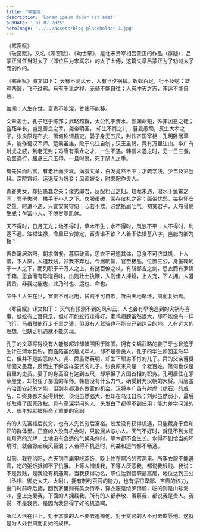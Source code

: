 ```yaml
---
title: '寒窑赋'
description: 'Lorem ipsum dolor sit amet'
pubDate: 'Jul 07 2025'
heroImage: '../../assets/blog-placeholder-3.jpg'
---
```


《寒窑赋》
<br/>
  《破窑赋》，又名《寒窑赋》、《劝世章》，是北宋贤宰相吕蒙正的作品（存疑），吕蒙正曾任当时太子（即位后为宋真宗）的太子太傅，这篇文章吕蒙正为了劝诫太子而创作的。
  
《寒窑赋》原文如下：
天有不测风云，人有旦夕祸福。蜈蚣百足，行不及蛇；雄鸡两翼，飞不过鸦。马有千里之程，无骑不能自往；人有冲天之志，非运不能自通。

盖闻：人生在世，富贵不能淫，贫贱不能移。

文章盖世，孔子厄于陈邦；武略超群，太公钓于渭水。颜渊命短，殊非凶恶之徒；盗跖年长，岂是善良之辈。尧帝明圣， 却生不肖之儿；瞽叟愚顽，反生大孝之子。张良原是布衣，萧何称谓县吏。晏子身无五尺，封作齐国宰相；孔明卧居草庐，能作蜀汉军师。楚霸虽雄，败于乌江自刎；汉王虽弱，竟有万里江山。李广有射虎之威，到老无封；冯唐有乘龙之才，一生不遇。韩信未遇之时，无一日三餐，及至遇行，腰悬三尺玉印，一旦时衰，死于阴人之手。

有先贫而后富，有老壮而少衰。满腹文章，白发竟然不中；才疏学浅，少年及第登科。深院宫娥，运退反为妓妾；风流妓女，时来配作夫人。

青春美女，却招愚蠢之夫；俊秀郎君，反配粗丑之妇。蛟龙未遇，潜水于鱼鳖之间；君子失时，拱手于小人之下。衣服虽破，常存仪礼之容；面带忧愁，每抱怀安之量。时遭不遇，只宜安贫守份；心若不欺，必然扬眉吐气。初贫君子，天然骨骼生成；乍富小人，不脱贫寒肌体。

天不得时，日月无光；地不得时，草木不生；水不得时，风浪不平；人不得时，利运不通。注福注禄，命里已安排定，富贵谁不欲？人若不依根基八字，岂能为卿为相？

吾昔寓居洛阳，朝求僧餐，暮宿破窖，思衣不可遮其体，思食不可济其饥，上人憎，下人厌，人道我贱，非我不弃也。今居朝堂，官至极品，位置三公，身虽鞠躬于一人之下，而列职于千万人之上，有挞百僚之杖，有斩鄙吝之剑，思衣而有罗锦千箱，思食而有珍馐百味，出则壮士执鞭，入则佳人捧觞，上人宠，下人拥。人道我贵，非我之能也，此乃时也、运也、命也。

嗟呼！人生在世，富贵不可尽用，贫贱不可自欺，听由天地循环，周而复始焉。


《寒窑赋》译文如下：
天气有预测不到的风和云，人也会有早晚遇到的灾祸与喜事。蜈蚣有上百只足，但却不如蛇行走得好。家鸡翅膀虽然很大，却不能像鸟一样飞行。马虽然能行走千里之遥，但没有人驾驭也不能自己到达目的地。人有远大的理想，但缺乏机遇就不能实现。

孔子的文章写得没有人能够超过却被围困于陈国。拥有文韬武略的姜子牙也曾迫于生计在渭水垂钓。而盗跖虽然是成年人，却不是善良人。孔子的学生颜回虽然早亡，但并不是凶恶的人。尧、舜虽然英明，却生下顽劣不肖的儿子。舜的父亲瞽叟顽固又愚蠢，反而生下舜这样圣贤的儿子。张良原来只是一个老百姓，箫何也仅是县里的吏员。晏子的身高没有达到五尺，却承担了齐国首相的职务。孔明居住在茅草屋里，却担任了蜀国的军师。韩信没有什么力气，确受封为汉朝的大将。冯唐虽有治国安邦的才能，但到老都没有做官的机会。汉将李广虽有射虎（虎石）的威名，却终身都未获得封侯。项羽虽然强大，但却在乌江自杀；刘邦虽然弱小，最后却取得了国家政权。具有高深学问的人，头发白了都得不到任用；能力差学问浅的人，很年轻就被任命了重要的官职。

有的人先富裕后贫穷，也有人先贫穷后富裕。蛟龙没有获得机遇，只能藏身于鱼和虾的群体里。正直的人没有机会时，只能屈从与小人。天气不好时，就见不到太阳和月亮的光辉；土地没有合适的气候条件时，草木都不会生长。水得不到恰当的环境时，就会掀起疾风巨浪；人若得不机遇时，利益和运气都不畅通。

以前，我在洛阳，白天到寺庙里吃斋饭，晚上住在寒冷的窑洞里。所穿衣服不能避寒，吃的粥饭抵御不了饥饿。上等人憎恨我，下等人厌恶我，都说我很贱。我说：不是我贱，是我没有机遇啊。当我获得功名，职位达到官职最高层，地位达到三公（丞相、御史大夫、太尉），拥有制约百官的能力，也有惩罚卑鄙、吝啬的权力，出门时前呼后拥，回到家里则有美女侍奉，穿衣服是绫罗锦缎，吃的则是山珍海味，皇上宠爱我，下面的人拥载我，所有的人都恭敬、羡慕我，都说我是贵人。我说：不是我贵，是因为我获得了好的机遇啊。

所以人活在世上，对于富贵的人不要去追捧他，对于贫贱的人不可去欺辱他。这就是为人处世周而复始的规律。